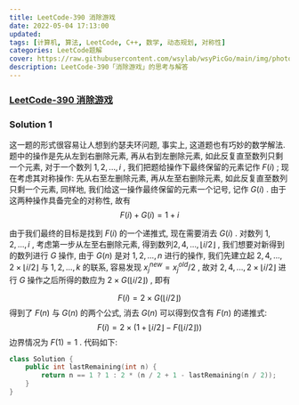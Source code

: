 ```yaml
---
title: LeetCode-390 消除游戏
date: 2022-05-04 17:13:00
updated:
tags: [计算机, 算法, LeetCode, C++, 数学, 动态规划, 对称性]
categories: LeetCode题解
cover: https://raw.githubusercontent.com/wsylab/wsyPicGo/main/img/photo-1587654780291-39c9404d746b
description: LeetCode-390「消除游戏」的思考与解答
---
```

### [LeetCode-390 消除游戏](https://leetcode.cn/problems/elimination-game/)

### Solution 1
这一题的形式很容易让人想到约瑟夫环问题, 事实上, 这道题也有巧妙的数学解法.
题中的操作是先从左到右删除元素, 再从右到左删除元素, 如此反复直至数列只剩一个元素, 对于一个数列 $1,2,...,i$ , 我们把题给操作下最终保留的元素记作 $F(i)$ ; 现在考虑其对称操作: 先从右至左删除元素, 再从左至右删除元素, 如此反复直至数列只剩一个元素, 同样地, 我们给这一操作最终保留的元素一个记号, 记作 $G(i)$ .
由于这两种操作具备完全的对称性, 故有 
$$
F(i) + G(i) = 1 + i
$$

由于我们最终的目标是找到 $F(i)$ 的一个递推式, 现在需要消去 $G(i)$ . 对数列 $1,2,...,i$ , 考虑第一步从左至右删除元素, 得到数列$2, 4,..., \lfloor i/2 \rfloor$ , 我们想要对新得到的数列进行 $G$ 操作, 由于 $G(n)$ 是对 $1,2,...,n$ 进行的操作, 我们先建立起 $2, 4,...,2× \lfloor i/2 \rfloor$ 与 $1,2,...,k$ 的联系, 容易发现 $x_{j}^{new} =  x_{j}^{old} /2$ , 故对 $2, 4,...,2× \lfloor i/2 \rfloor$ 进行 $G$ 操作之后所得的数应为 $2×G( \lfloor i /2  \rfloor )$ , 即有

$$
F(i) = 2 × G( \lfloor i /2 \rfloor ) 
$$
得到了 $F(n)$ 与 $G(n)$ 的两个公式, 消去 $G(n)$ 可以得到仅含有 $F(n)$ 的递推式:
$$
F(i) = 2 × (1 + \lfloor i/2 \rfloor - F(\lfloor i/2 \rfloor))
$$
边界情况为 $F(1) = 1$ .
代码如下:
```C++
class Solution {
    public int lastRemaining(int n) {
        return n == 1 ? 1 : 2 * (n / 2 + 1 - lastRemaining(n / 2));
    }
}
```